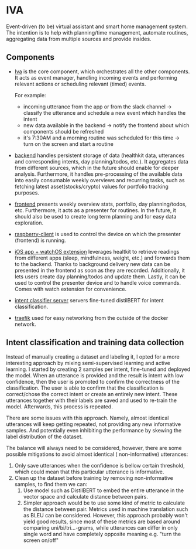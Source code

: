 # IVA

Event-driven (to be) virtual assistant and smart home management system. The intention is to help with planning/time
management, automate routines, aggregating data from multiple sources and provide insides.

## Components

* [Iva](https://github.com/project-iva/iva) is the core component, which orchestrates all the other components. It acts
  as event manager, handling incoming events and performing relevant actions or scheduling relevant (timed)
  events.

  For example:
    * incoming utterance from the app or from the slack channel -> classify the utterance and schedule a new event which
      handles the intent
    * new data available in the backend -> notify the frontend about which components should be refreshed
    * it's 7:30AM and a morning routine was scheduled for this time -> turn on the screen and start a routine
* [backend](https://github.com/project-iva/iva_backend) handles persistent storage of data (healthkit data, utterances
  and corresponding intents, day planning/todos, etc.). It aggregates data from different sources, which in the future
  should enable for deeper analysis. Furthermore, it handles pre-processing of the available data into easily consumable
  weekly overviews and recurring tasks, such as fetching latest asset(stocks/crypto) values for portfolio tracking
  purposes.
* [frontend](https://github.com/project-iva/iva_frontend) presents weekly overview stats, portfolio, day planning/todos,
  etc. Furthermore, it acts as a presenter for routines. In the future, it should also be used to create long term
  planning and for easy data exploration.
* [raspberry-client](https://github.com/project-iva/iva_raspberry_client) is used to control the device on which the
  presenter (frontend) is running.
* [iOS app + watchOS extension](https://github.com/project-iva/iva_ios) leverages healtkit to retrieve readings from
  different apps (sleep, mindfulness, weight, etc.) and forwards them to the backend. Thanks to background delivery new
  data can be presented in the frontend as soon as they are recorded. Additionally, it lets users create day
  planning/todos and update them. Lastly, it can be used to control the presenter device and to handle voice commands.
  Comes with watch extension for convenience.
* [intent classifier server](https://github.com/project-iva/iva_bert_classifier_api) servers fine-tuned distilBERT for
  intent classification.
* [traefik](https://github.com/project-iva/iva_traefik) used for easy networking from the outside of the docker network.

## Intent classification and training data collection

Instead of manually creating a dataset and labeling it, I opted for a more interesting approach by mixing
semi-supervised learning and active learning. I started by creating 2 samples per intent, fine-tuned and deployed the
model. When an utterance is provided and the result is intent with low confidence, then the user is promoted to confirm
the correctness of the classification. The user is able to confirm that the classification is correct/chose the correct
intent or create an entirely new intent. These utterances together with their labels are saved and used to re-train the
model. Afterwards, this process is repeated.

There are some issues with this approach. Namely, almost identical utterances will keep getting repeated, not providing
any new informative samples. And potentially even inhibiting the performance by skewing the label distribution of the
dataset.

The balance will always need to be considered, however, there are some possible mitigations to avoid almost identical (
non-informative) utterances:

1. Only save utterances when the confidence is bellow certain threshold, which could mean that this particular utterance
   is informative.
2. Clean up the dataset before training by removing non-informative samples, to find them we can:
    1. Use model such as DistilBERT to embed the entire utterance in the vector space and calculate distance between
       pairs.
    2. Simpler approach would be to use some kind of metric to calculate the distance between pair. Metrics used in
       machine translation such as BLEU can be considered. However, this approach probably won't yield good results,
       since most of these metrics are based around comparing uni/bi/tri...-grams, while utterances can differ in only
       single word and have completely opposite meaning e.g. "turn the screen on/off"
